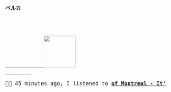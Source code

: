 ### ベルカ


<big>
    <pre>
        <div align="left">
        <a href="https://www.youtube.com/results?search_query=of+Montreal+It&#39;s+Different+for+Girls" target="_blank">
            <img width="100" height="100" src="https:&#x2F;&#x2F;lastfm.freetls.fastly.net&#x2F;i&#x2F;u&#x2F;174s&#x2F;cc73349ebea683c46efb709667afbdfc.jpg">
        </a></div><p>🎵🎶 45 minutes ago, I listened to <b><a href="https://www.youtube.com/results?search_query=of+Montreal+It&#39;s+Different+for+Girls" target="_blank">of Montreal - It&#39;s Different for Girls</a> 🔗</b></p>
</pre></big>